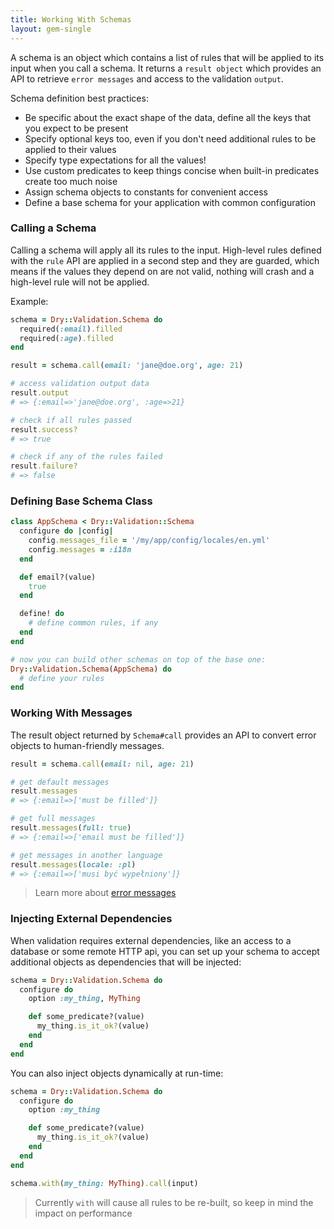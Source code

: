 ```yaml
---
title: Working With Schemas
layout: gem-single
---
```


A schema is an object which contains a list of rules that will be applied to its input when you call a schema. It returns a `result object` which provides an API to retrieve `error messages` and access to the validation `output`.

Schema definition best practices:

* Be specific about the exact shape of the data, define all the keys that you expect to be present
* Specify optional keys too, even if you don't need additional rules to be applied to their values
* Specify type expectations for all the values!
* Use custom predicates to keep things concise when built-in predicates create too much noise
* Assign schema objects to constants for convenient access
* Define a base schema for your application with common configuration

### Calling a Schema

Calling a schema will apply all its rules to the input. High-level rules defined with the `rule` API are applied in a second step and they are guarded, which means if the values they depend on are not valid, nothing will crash and a high-level rule will not be applied.

Example:

``` ruby
schema = Dry::Validation.Schema do
  required(:email).filled
  required(:age).filled
end

result = schema.call(email: 'jane@doe.org', age: 21)

# access validation output data
result.output
# => {:email=>'jane@doe.org', :age=>21}

# check if all rules passed
result.success?
# => true

# check if any of the rules failed
result.failure?
# => false
```

### Defining Base Schema Class

``` ruby
class AppSchema < Dry::Validation::Schema
  configure do |config|
    config.messages_file = '/my/app/config/locales/en.yml'
    config.messages = :i18n
  end

  def email?(value)
    true
  end

  define! do
    # define common rules, if any
  end
end

# now you can build other schemas on top of the base one:
Dry::Validation.Schema(AppSchema) do
  # define your rules
end
```

### Working With Messages

The result object returned by `Schema#call` provides an API to convert error objects to human-friendly messages.

``` ruby
result = schema.call(email: nil, age: 21)

# get default messages
result.messages
# => {:email=>['must be filled']}

# get full messages
result.messages(full: true)
# => {:email=>['email must be filled']}

# get messages in another language
result.messages(locale: :pl)
# => {:email=>['musi być wypełniony']}
```

> Learn more about [error messages](/gems/dry-validation/error-messages)

### Injecting External Dependencies

When validation requires external dependencies, like an access to a database or some remote HTTP api, you can set up your schema to accept additional objects as dependencies that will be injected:

``` ruby
schema = Dry::Validation.Schema do
  configure do
    option :my_thing, MyThing

    def some_predicate?(value)
      my_thing.is_it_ok?(value)
    end
  end
end
```

You can also inject objects dynamically at run-time:

``` ruby
schema = Dry::Validation.Schema do
  configure do
    option :my_thing

    def some_predicate?(value)
      my_thing.is_it_ok?(value)
    end
  end
end

schema.with(my_thing: MyThing).call(input)
```

> Currently `with` will cause all rules to be re-built, so keep in mind the impact on performance
